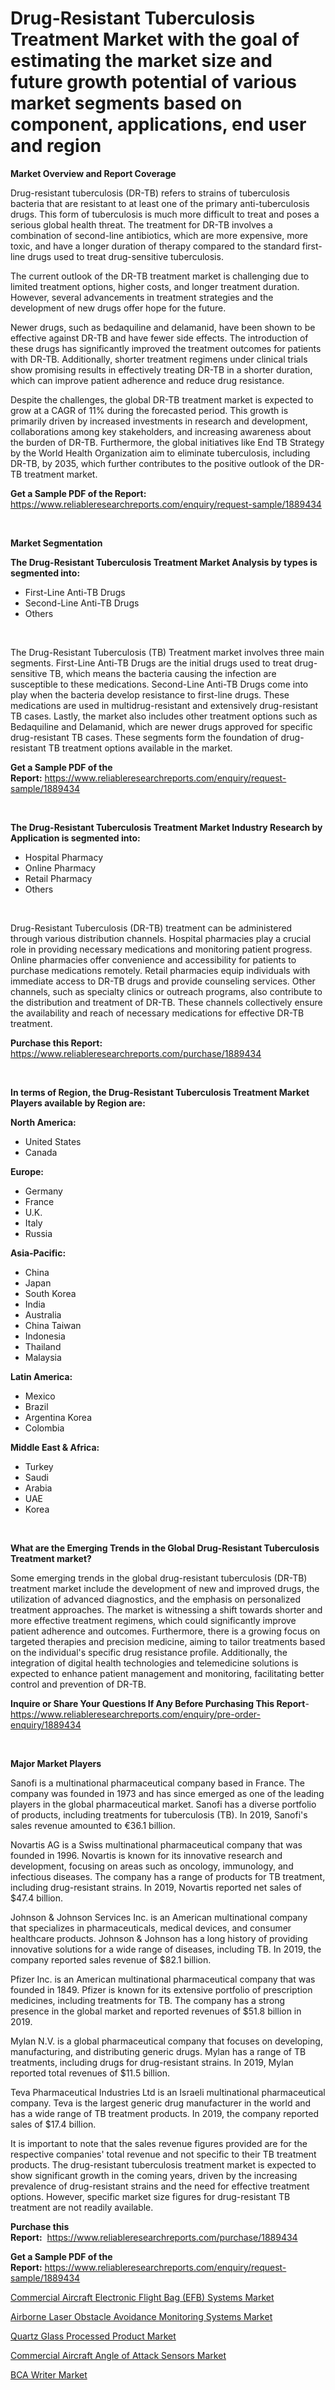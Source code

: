 <p><h1>Drug-Resistant Tuberculosis Treatment Market with the goal of estimating the market size and future growth potential of various market segments based on component, applications, end user and region</h1></p><p><strong>Market Overview and Report Coverage</strong></p>
<p><p>Drug-resistant tuberculosis (DR-TB) refers to strains of tuberculosis bacteria that are resistant to at least one of the primary anti-tuberculosis drugs. This form of tuberculosis is much more difficult to treat and poses a serious global health threat. The treatment for DR-TB involves a combination of second-line antibiotics, which are more expensive, more toxic, and have a longer duration of therapy compared to the standard first-line drugs used to treat drug-sensitive tuberculosis.</p><p>The current outlook of the DR-TB treatment market is challenging due to limited treatment options, higher costs, and longer treatment duration. However, several advancements in treatment strategies and the development of new drugs offer hope for the future. </p><p>Newer drugs, such as bedaquiline and delamanid, have been shown to be effective against DR-TB and have fewer side effects. The introduction of these drugs has significantly improved the treatment outcomes for patients with DR-TB. Additionally, shorter treatment regimens under clinical trials show promising results in effectively treating DR-TB in a shorter duration, which can improve patient adherence and reduce drug resistance.</p><p>Despite the challenges, the global DR-TB treatment market is expected to grow at a CAGR of 11% during the forecasted period. This growth is primarily driven by increased investments in research and development, collaborations among key stakeholders, and increasing awareness about the burden of DR-TB. Furthermore, the global initiatives like End TB Strategy by the World Health Organization aim to eliminate tuberculosis, including DR-TB, by 2035, which further contributes to the positive outlook of the DR-TB treatment market.</p></p>
<p><strong>Get a Sample PDF of the Report:</strong> <a href="https://www.reliableresearchreports.com/enquiry/request-sample/1889434">https://www.reliableresearchreports.com/enquiry/request-sample/1889434</a></p>
<p>&nbsp;</p>
<p><strong>Market Segmentation</strong></p>
<p><strong>The Drug-Resistant Tuberculosis Treatment Market Analysis by types is segmented into:</strong></p>
<p><ul><li>First-Line Anti-TB Drugs</li><li>Second-Line Anti-TB Drugs</li><li>Others</li></ul></p>
<p>&nbsp;</p>
<p><p>The Drug-Resistant Tuberculosis (TB) Treatment market involves three main segments. First-Line Anti-TB Drugs are the initial drugs used to treat drug-sensitive TB, which means the bacteria causing the infection are susceptible to these medications. Second-Line Anti-TB Drugs come into play when the bacteria develop resistance to first-line drugs. These medications are used in multidrug-resistant and extensively drug-resistant TB cases. Lastly, the market also includes other treatment options such as Bedaquiline and Delamanid, which are newer drugs approved for specific drug-resistant TB cases. These segments form the foundation of drug-resistant TB treatment options available in the market.</p></p>
<p><strong>Get a Sample PDF of the Report:</strong>&nbsp;<a href="https://www.reliableresearchreports.com/enquiry/request-sample/1889434">https://www.reliableresearchreports.com/enquiry/request-sample/1889434</a></p>
<p>&nbsp;</p>
<p><strong>The Drug-Resistant Tuberculosis Treatment Market Industry Research by Application is segmented into:</strong></p>
<p><ul><li>Hospital Pharmacy</li><li>Online Pharmacy</li><li>Retail Pharmacy</li><li>Others</li></ul></p>
<p>&nbsp;</p>
<p><p>Drug-Resistant Tuberculosis (DR-TB) treatment can be administered through various distribution channels. Hospital pharmacies play a crucial role in providing necessary medications and monitoring patient progress. Online pharmacies offer convenience and accessibility for patients to purchase medications remotely. Retail pharmacies equip individuals with immediate access to DR-TB drugs and provide counseling services. Other channels, such as specialty clinics or outreach programs, also contribute to the distribution and treatment of DR-TB. These channels collectively ensure the availability and reach of necessary medications for effective DR-TB treatment.</p></p>
<p><strong>Purchase this Report:</strong>&nbsp; <a href="https://www.reliableresearchreports.com/purchase/1889434">https://www.reliableresearchreports.com/purchase/1889434</a></p>
<p>&nbsp;</p>
<p><strong>In terms of Region, the Drug-Resistant Tuberculosis Treatment Market Players available by Region are:</strong></p>
<p>
    <p> <strong> North America: </strong>
        <ul>
            <li>United States</li>
            <li>Canada</li>
        </ul>
        </p> 
    <p> <strong> Europe: </strong>
        <ul>
            <li>Germany</li>
            <li>France</li>
            <li>U.K.</li>
            <li>Italy</li>
            <li>Russia</li>
        </ul>
        </p> 
    <p> <strong> Asia-Pacific: </strong>
        <ul>
            <li>China</li>
            <li>Japan</li>
            <li>South Korea</li>
            <li>India</li>
            <li>Australia</li>
            <li>China Taiwan</li>
            <li>Indonesia</li>
            <li>Thailand</li>
            <li>Malaysia</li>
        </ul>
        </p> 
    <p> <strong> Latin America: </strong>
        <ul>
            <li>Mexico</li>
            <li>Brazil</li>
            <li>Argentina Korea</li>
            <li>Colombia</li>
        </ul>
        </p> 
    <p> <strong> Middle East & Africa: </strong>
        <ul>
            <li>Turkey</li>
            <li>Saudi</li>
            <li>Arabia</li>
            <li>UAE</li>
            <li>Korea</li>
        </ul>
    </p>
    </p>
<p>&nbsp;</p>
<p><strong>What are the Emerging Trends in the Global Drug-Resistant Tuberculosis Treatment market?</strong></p>
<p><p>Some emerging trends in the global drug-resistant tuberculosis (DR-TB) treatment market include the development of new and improved drugs, the utilization of advanced diagnostics, and the emphasis on personalized treatment approaches. The market is witnessing a shift towards shorter and more effective treatment regimens, which could significantly improve patient adherence and outcomes. Furthermore, there is a growing focus on targeted therapies and precision medicine, aiming to tailor treatments based on the individual's specific drug resistance profile. Additionally, the integration of digital health technologies and telemedicine solutions is expected to enhance patient management and monitoring, facilitating better control and prevention of DR-TB.</p></p>
<p><strong>Inquire or Share Your Questions If Any Before Purchasing This Report</strong>- <a href="https://www.reliableresearchreports.com/enquiry/pre-order-enquiry/1889434">https://www.reliableresearchreports.com/enquiry/pre-order-enquiry/1889434</a></p>
<p>&nbsp;</p>
<p><strong>Major Market Players</strong></p>
<p><p>Sanofi is a multinational pharmaceutical company based in France. The company was founded in 1973 and has since emerged as one of the leading players in the global pharmaceutical market. Sanofi has a diverse portfolio of products, including treatments for tuberculosis (TB). In 2019, Sanofi's sales revenue amounted to €36.1 billion.</p><p>Novartis AG is a Swiss multinational pharmaceutical company that was founded in 1996. Novartis is known for its innovative research and development, focusing on areas such as oncology, immunology, and infectious diseases. The company has a range of products for TB treatment, including drug-resistant strains. In 2019, Novartis reported net sales of $47.4 billion.</p><p>Johnson & Johnson Services Inc. is an American multinational company that specializes in pharmaceuticals, medical devices, and consumer healthcare products. Johnson & Johnson has a long history of providing innovative solutions for a wide range of diseases, including TB. In 2019, the company reported sales revenue of $82.1 billion.</p><p>Pfizer Inc. is an American multinational pharmaceutical company that was founded in 1849. Pfizer is known for its extensive portfolio of prescription medicines, including treatments for TB. The company has a strong presence in the global market and reported revenues of $51.8 billion in 2019.</p><p>Mylan N.V. is a global pharmaceutical company that focuses on developing, manufacturing, and distributing generic drugs. Mylan has a range of TB treatments, including drugs for drug-resistant strains. In 2019, Mylan reported total revenues of $11.5 billion.</p><p>Teva Pharmaceutical Industries Ltd is an Israeli multinational pharmaceutical company. Teva is the largest generic drug manufacturer in the world and has a wide range of TB treatment products. In 2019, the company reported sales of $17.4 billion.</p><p>It is important to note that the sales revenue figures provided are for the respective companies' total revenue and not specific to their TB treatment products. The drug-resistant tuberculosis treatment market is expected to show significant growth in the coming years, driven by the increasing prevalence of drug-resistant strains and the need for effective treatment options. However, specific market size figures for drug-resistant TB treatment are not readily available.</p></p>
<p><strong>Purchase this Report:</strong>&nbsp;&nbsp;<a href="https://www.reliableresearchreports.com/purchase/1889434">https://www.reliableresearchreports.com/purchase/1889434</a></p>
<p></p>
<p><strong>Get a Sample PDF of the Report:</strong>&nbsp;<a href="https://www.reliableresearchreports.com/enquiry/request-sample/1889434">https://www.reliableresearchreports.com/enquiry/request-sample/1889434</a></p>
<p><p><a href="https://medium.com/@olenwuckert56/commercial-aircraft-electronic-flight-bag-efb-systems-market-analysis-its-cagr-market-377086b9ebdd">Commercial Aircraft Electronic Flight Bag (EFB) Systems Market</a></p><p><a href="https://medium.com/@randysimpson755/airborne-laser-obstacle-avoidance-monitoring-systems-market-trends-and-market-analysis-forecasted-15f89831d082">Airborne Laser Obstacle Avoidance Monitoring Systems Market</a></p><p><a href="https://github.com/Krish2023na/Market-Research-Report-List-1/blob/main/quartz-glass-processed-product-market.md">Quartz Glass Processed Product Market</a></p><p><a href="https://medium.com/@kevinbarnes75/commercial-aircraft-angle-of-attack-sensors-market-size-reveals-the-best-marketing-channels-in-7c41892252dc">Commercial Aircraft Angle of Attack Sensors Market</a></p><p><a href="https://github.com/kuntayevaz/Market-Research-Report-List-1/blob/main/bca-writer-market.md">BCA Writer Market</a></p></p>